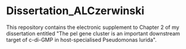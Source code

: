 # Dissertation_ALCzerwinski
This repository contains the electronic supplement to Chapter 2 of my dissertation entitled "The pel gene cluster is an important downstream target of c-di-GMP in host-specialised Pseudomonas lurida". 
